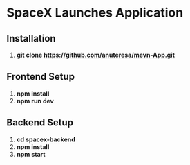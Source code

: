 # SpaceX Launches Application

## Installation

1.  **git clone https://github.com/anuteresa/mevn-App.git**
   
## Frontend Setup 
1.  **npm install**
    <!-- Copy Button -->
3.   **npm run dev**

## Backend Setup

1. **cd spacex-backend**
2.  **npm install**
3.   **npm start**
   
  

